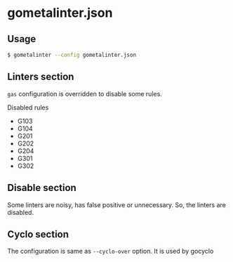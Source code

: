 # gometalinter.json

## Usage

```sh
$ gometalinter --config gometalinter.json
```

## Linters section

`gas` configuration is overridden to disable some rules.

Disabled rules

- G103
- G104
- G201
- G202
- G204
- G301
- G302


## Disable section

Some linters are noisy, has false positive or unnecessary. So, the linters are disabled.

## Cyclo section

The configuration is same as `--cyclo-over` option.
It is used by gocyclo
